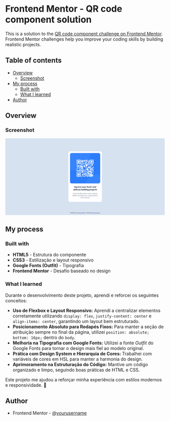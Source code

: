 # Frontend Mentor - QR code component solution

This is a solution to the [QR code component challenge on Frontend Mentor](https://www.frontendmentor.io/challenges/qr-code-component-iux_sIO_H). Frontend Mentor challenges help you improve your coding skills by building realistic projects. 

## Table of contents

- [Overview](#overview)
  - [Screenshot](#screenshot)
- [My process](#my-process)
  - [Built with](#built-with)
  - [What I learned](#what-i-learned)
- [Author](#author)

## Overview

### Screenshot

![](images/screenshot.png)

## My process

### Built with

- **HTML5** - Estrutura do componente
- **CSS3** - Estilização e layout responsivo
- **Google Fonts (Outfit)** - Tipografia
- **Frontend Mentor** - Desafio baseado no design

### What I learned

Durante o desenvolvimento deste projeto, aprendi e reforcei os seguintes conceitos:

- **Uso de Flexbox e Layout Responsivo:** Aprendi a centralizar elementos corretamente utilizando `display: flex`, `justify-content: center` e `align-items: center`, garantindo um layout bem estruturado.
- **Posicionamento Absoluto para Rodapés Fixos:** Para manter a seção de atribuição sempre no final da página, utilizei `position: absolute; bottom: 16px;` dentro do `body`.
- **Melhoria na Tipografia com Google Fonts:** Utilizei a fonte *Outfit* do Google Fonts para tornar o design mais fiel ao modelo original.
- **Prática com Design System e Hierarquia de Cores:** Trabalhei com variáveis de cores em HSL para manter a harmonia do design.
- **Aprimoramento na Estruturação do Código:** Mantive um código organizado e limpo, seguindo boas práticas de HTML e CSS.

Este projeto me ajudou a reforçar minha experiência com estilos modernos e responsividade. 🚀

## Author

- Frontend Mentor - [@yourusername](https://www.frontendmentor.io/profile/BeatrizBastosBorges)
